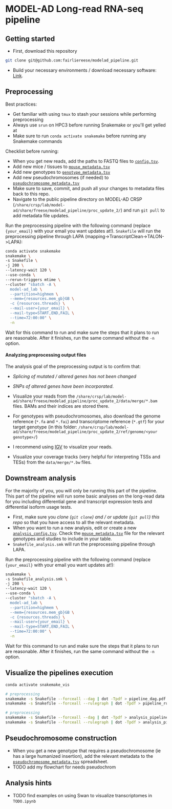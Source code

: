 # MODEL-AD Long-read RNA-seq pipeline

## Getting started

* First, download this repository
```bash
git clone git@github.com:fairliereese/modelad_pipeline.git
```
* Build your necessary environments / download necessary software: [Link](https://github.com/fairliereese/modelad_pipeline/blob/main/proc_update_2/environment.md).

## Preprocessing

Best practices:
* Get familiar with using `tmux` to stash your sessions while performing preprocessing
* Always use `srun` on HPC3 before running Snakemake or you'll get yelled at
* Make sure to run `conda activate snakemake` before running any Snakemake commands

Checklist before running:
* When you get new reads, add the paths to FASTQ files to [`config.tsv`](https://github.com/fairliereese/modelad_pipeline/blob/main/proc_update_2/config.tsv).
* Add new mice / tissues to [`mouse_metadata.tsv`](https://github.com/fairliereese/modelad_pipeline/blob/main/proc_update_2/mouse_metadata.tsv)
* Add new genotypes to [`genotype_metadata.tsv`](https://github.com/fairliereese/modelad_pipeline/blob/main/proc_update_2/genotype_metadata.tsv)
* Add new pseudochromosomes (if needed) to [`pseudochromosome_metadata.tsv`](https://github.com/fairliereese/modelad_pipeline/blob/main/proc_update_2/pseudochromosome_metadata.tsv)
* Make sure to save, commit, and push all your changes to metadata files back to this repo.
* Navigate to the public pipeline directory on MODEL-AD CRSP (`/share/crsp/lab/model-ad/share/freese/modelad_pipeline/proc_update_2/`) and run `git pull` to add metadata file updates.


Run the preprocessing pipeline with the following command (replace `{your_email}` with your email you want updates at!). `Snakefile` will run the preprocessing pipeline through LAPA (mapping->TranscriptClean->TALON->LAPA):
```bash
conda activate snakemake
snakemake \
-s Snakefile \
-j 200 \
--latency-wait 120 \
--use-conda \
--rerun-triggers mtime \
--cluster "sbatch -A \
  model-ad_lab \
  --partition=highmem \
  --mem={resources.mem_gb}GB \
  -c {resources.threads} \
  --mail-user={your_email} \
  --mail-type=START,END,FAIL \
  --time=72:00:00" \
  -n
```

<!-- ```bash
snakemake \
-s Snakefile \
-j 200 \
--latency-wait 120 \
--use-conda \
  -n

snakemake \
-s Snakefile \
-j 200 \
--latency-wait 120 \
--use-conda \
--cluster "sbatch -A \
  model-ad_lab \
  --partition=highmem \
  --mem={resources.mem_gb}GB \
  -c {resources.threads} \
  --mail-user=freese@uci.edu \
  --mail-type=START,END,FAIL \
  --time=72:00:00" \
  -n
``` -->

Wait for this command to run and make sure the steps that it plans to run are reasonable. After it finishes, run the same command without the `-n` option.

#### Analyzing preprocessing output files

The analysis goal of the preprocessing output is to confirm that:
* *Splicing of mutated / altered genes has not been changed*
* *SNPs of altered genes have been incorporated*.
* Visualize your reads from the `/share/crsp/lab/model-ad/share/freese/modelad_pipeline/proc_update_2/data/merge/*.bam` files. BAMs and their indices are stored there.
* For genotypes with pseudochromosomes, also download the genome reference (`*.fa` and `*.fai`) and transcriptome reference (`*.gtf`) for your target genotype (in this folder: `/share/crsp/lab/model-ad/share/freese/modelad_pipeline/proc_update_2/ref/genome/<your genotype>/`)
* I recommend using [IGV](https://www.igv.org/) to visualize your reads.

* Visualize your coverage tracks (very helpful for interpreting TSSs and TESs) from the `data/merge/*.bw` files.

## Downstream analysis

For the majority of you, you will only be running this part of the pipeline. This part of the pipeline will run some basic analyses on the long-read data for you including differential gene and transcript expression tests and differential isoform usage tests.

* First, make sure you _clone (`git clone`) and / or update (`git pull`) this repo_ so that you have access to all the relevant metadata.
* When you want to run a new analysis, edit or create a new [`analysis_config.tsv`](https://github.com/fairliereese/modelad_pipeline/blob/main/proc_update_2/analysis_config.tsvv). Check the [`mouse_metadata.tsv`](https://github.com/fairliereese/modelad_pipeline/blob/main/proc_update_2/mouse_metadata.tsv) file for the relevant genotypes and studies to include in your table.
* `Snakefile_analysis.smk` will run the preprocessing pipeline through LAPA.

Run the preprocessing pipeline with the following command (replace `{your_email}` with your email you want updates at!):
```bash
snakemake \
-s Snakefile_analysis.smk \
-j 200 \
--latency-wait 120 \
--use-conda \
--cluster "sbatch -A \
  model-ad_lab \
  --partition=highmem \
  --mem={resources.mem_gb}GB \
  -c {resources.threads} \
  --mail-user={your_email} \
  --mail-type=START,END,FAIL \
  --time=72:00:00" \
  -n
```

<!-- ```bash
snakemake \
-s Snakefile_analysis.smk \
-j 200 \
--latency-wait 120 \
--use-conda \
  -n

snakemake \
-s Snakefile_analysis.smk \
-j 200 \
--latency-wait 120 \
--use-conda \
--cluster "sbatch -A \
  model-ad_lab \
  --partition=highmem \
  --mem={resources.mem_gb}GB \
  -c {resources.threads} \
  --mail-user=freese@uci.edu \
  --mail-type=START,END,FAIL \
  --time=72:00:00" \
  -n
``` -->

Wait for this command to run and make sure the steps that it plans to run are reasonable. After it finishes, run the same command without the `-n` option.

## Visualize the pipelines execution

```bash
conda activate snakemake_vis

# preprocessing
snakemake -s Snakefile --forceall --dag | dot -Tpdf > pipeline_dag.pdf # entire DAG
snakemake -s Snakefile --forceall --rulegraph | dot -Tpdf > pipeline_rulegraph.pdf # abbreviated DAG (only 1 box / rule)

# preprocessing
snakemake -s Snakefile --forceall --dag | dot -Tpdf > analysis_pipeline_dag.pdf # entire DAG
snakemake -s Snakefile --forceall --rulegraph | dot -Tpdf > analysis_pipeline_rulegraph.pdf # abbreviated DAG (only 1 box / rule)
```

## Pseudochromosome construction

* When you get a new genotype that requires a pseudochromosome (ie has a large humanized insertion), add the relevant metadata to the [`pseudochromosome_metadata.tsv`](https://github.com/fairliereese/modelad_pipeline/blob/main/proc_update_2/pseudochromosome_metadata.tsv) spreadsheet.
* TODO add my flowchart for needs pseudochrom

## Analysis hints

* TODO find examples on using Swan to visualize transcriptomes in `TODO.ipynb`
